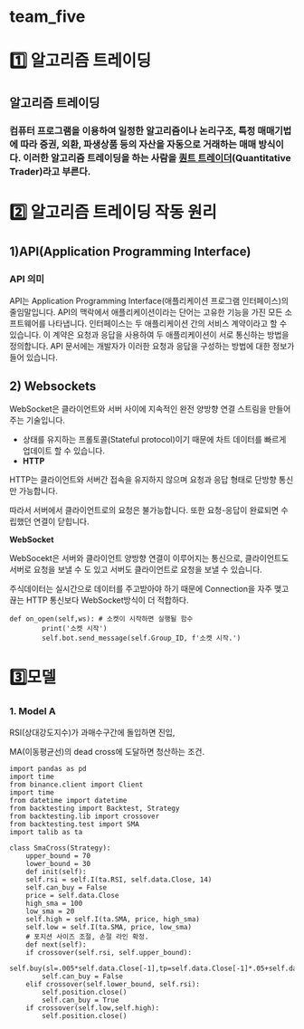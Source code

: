 # team_five

# 1️⃣ 알고리즘 트레이딩

## 알고리즘 트레이딩
    
### 컴퓨터 프로그램을 이용하여 일정한 알고리즘이나 논리구조, 특정 매매기법에 따라 증권, 외환, 파생상품 등의 자산을 자동으로 거래하는 매매 방식이다. 이러한 알고리즘 트레이딩을 하는 사람을 [퀀트 트레이더](http://wiki.hash.kr/index.php?title=%ED%80%80%ED%8A%B8_%ED%8A%B8%EB%A0%88%EC%9D%B4%EB%8D%94&action=edit&redlink=1)(Quantitative Trader)라고 부른다.


# 2️⃣ 알고리즘 트레이딩 작동 원리

## 1)API(**Application Programming Interface)**

### **API 의미**

API는 Application Programming Interface(애플리케이션 프로그램 인터페이스)의 줄임말입니다. API의 맥락에서 애플리케이션이라는 단어는 고유한 기능을 가진 모든 소프트웨어를 나타냅니다. 인터페이스는 두 애플리케이션 간의 서비스 계약이라고 할 수 있습니다. 이 계약은 요청과 응답을 사용하여 두 애플리케이션이 서로 통신하는 방법을 정의합니다. API 문서에는 개발자가 이러한 요청과 응답을 구성하는 방법에 대한 정보가 들어 있습니다.


## 2) Websockets

WebSocket은  클라이언트와 서버 사이에 지속적인 완전 양방향 연결 스트림을 만들어 주는 기술입니다.

- 상태를 유지하는 프롤토콜(Stateful protocol)이기 때문에  차트 데이터를 빠르게 업데이트 할 수 있습니다.
- **HTTP**

HTTP는 클라이언트와 서버간 접속을 유지하지 않으며 요청과 응답 형태로 단방향 통신만 가능합니다.

따라서 서버에서 클라이언트로의 요청은 불가능합니다. 또한 요청-응답이 완료되면 수립했던 연결이 닫힙니다.

**WebSocket**

WebSocekt은 서버와 클라이언트 양방향 연결이 이루어지는 통신으로, 클라이언트도 서버로 요청을 보낼 수 도 있고 서버도 클라이언트로 요청을 보낼 수 있습니다.

주식데이터는 실시간으로 데이터를 주고받아야 하기 때문에 Connection을 자주 맺고 끊는 HTTP 통신보다 WebSocket방식이 더 적합하다.

    def on_open(self,ws): # 소켓이 시작하면 실행될 함수
            print('소켓 시작')
            self.bot.send_message(self.Group_ID, f'소켓 시작.')

# 3️⃣모델
### 1. Model A

RSI(상대강도지수)가 과매수구간에 돌입하면 진입,

 MA(이동평균선)의 dead cross에 도달하면 청산하는 조건.



	import pandas as pd
	import time
	from binance.client import Client
	import time
	from datetime import datetime
	from backtesting import Backtest, Strategy
	from backtesting.lib import crossover
	from backtesting.test import SMA
	import talib as ta

	class SmaCross(Strategy):
	    upper_bound = 70
	    lower_bound = 30
	    def init(self):
		self.rsi = self.I(ta.RSI, self.data.Close, 14)
		self.can_buy = False
		price = self.data.Close
		high_sma = 100
		low_sma = 20
		self.high = self.I(ta.SMA, price, high_sma)
		self.low = self.I(ta.SMA, price, low_sma)
	    # 포지션 사이즈 조절, 손절 라인 확정.
	    def next(self):
		if crossover(self.rsi, self.upper_bound):
		    self.buy(sl=.005*self.data.Close[-1],tp=self.data.Close[-1]*.05+self.data.Close[-1],size=100) 
		    self.can_buy = False
		elif crossover(self.lower_bound, self.rsi): 
		    self.position.close()
		    self.can_buy = True
		if crossover(self.low,self.high):
		    self.position.close()





